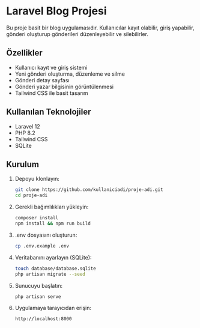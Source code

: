 # Laravel Blog Projesi

Bu proje basit bir blog uygulamasıdır. Kullanıcılar kayıt olabilir, giriş yapabilir, gönderi oluşturup gönderileri düzenleyebilir ve silebilirler.

## Özellikler
- Kullanıcı kayıt ve giriş sistemi
- Yeni gönderi oluşturma, düzenleme ve silme
- Gönderi detay sayfası
- Gönderi yazar bilgisinin görüntülenmesi
- Tailwind CSS ile basit tasarım

## Kullanılan Teknolojiler
- Laravel 12
- PHP 8.2
- Tailwind CSS
- SQLite

## Kurulum
1. Depoyu klonlayın:
   ```bash
   git clone https://github.com/kullaniciadi/proje-adi.git
   cd proje-adi

2. Gerekli bağımlılıkları yükleyin:
   ```bash
   composer install
   npm install && npm run build

3. .env dosyasını oluşturun:
   ```bash
   cp .env.example .env

4. Veritabanını ayarlayın (SQLite):
   ```bash
   touch database/database.sqlite
   php artisan migrate --seed

5. Sunucuyu başlatın:
   ```bash
   php artisan serve

6. Uygulamaya tarayıcıdan erişin:
   ```bash
   http://localhost:8000
   
   
